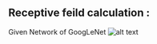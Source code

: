 ## Receptive feild calculation :
Given Network of GoogLeNet
![alt text](https://github.com/Surya-prakash-v/SchoolofAI-Surya/blob/master/Project%207/CaptureRF.JPG)
